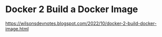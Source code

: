 # Docker 2 Build a Docker Image
https://wilsonsdevnotes.blogspot.com/2022/10/docker-2-build-docker-image.html
